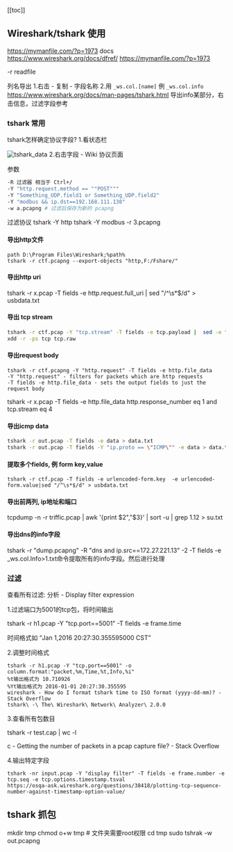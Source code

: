 [[toc]]

## Wireshark/tshark 使用
https://mymanfile.com/?p=1973
docs https://www.wireshark.org/docs/dfref/
https://mymanfile.com/?p=1973

-r readfile

列名导出
1.右击 - 复制 - 字段名称
2.用 `_ws.col.[name]` 例 `_ws.col.info` https://www.wireshark.org/docs/man-pages/tshark.html
导出info某部分，右击信息，过滤字段参考
### tshark 常用
tshark怎样确定协议字段?
1.看状态栏

![tshark_data](imgs/tshark_data.jpg)
2.右击字段 - Wiki 协议页面

参数
```sh
-R 过滤器 相当于 Ctrl+/
-Y "http.request.method == ""POST"""
-Y "Something_UDP.field1 or Something_UDP.field2"
-Y "modbus && ip.dst==192.168.111.138"
-w a.pcapng # 过滤后保存为新的 pcapng 
```
过滤协议
tshark -Y http
tshark -Y modbus -r 3.pcapng

#### 导出http文件
```
path D:\Program Files\Wireshark;%path%
tshark -r ctf.pcapng --export-objects "http,F:/Fshare/"

```
#### 导出http uri
tshark -r x.pcap -T fields -e http.request.full_uri | sed "/^\s*$/d" > usbdata.txt
#### 导出 tcp stream

```bash
tshark -r ctf.pcap -Y "tcp.stream" -T fields -e tcp.payload |  sed -e "/^\s*$/d" -e "s/://g" > tcp
xdd -r -ps tcp tcp.raw
```

#### 导出request body
```
tshark -r ctf.pcapng -Y "http.request" -T fields -e http.file_data
-Y "http.request" - filters for packets which are http requests
-T fields -e http.file_data - sets the output fields to just the request body
```

tshark -r x.pcap -T fields -e http.file_data http.response_number eq 1 and tcp.stream eq 4

#### 导出icmp data 
```sh
tshark -r out.pcap -T fields -e data > data.txt
tshark -r out.pcap -T fields -Y "ip.proto == \"ICMP\"" -e data > data.txt
```
#### 提取多个fields, 例 form key,value

```
tshark -r ctf.pcap -T fields -e urlencoded-form.key  -e urlencoded-form.value|sed "/^\s*$/d" > usbdata.txt
```

#### 导出前两列, ip地址和端口
tcpdump -n -r triffic.pcap  | awk '{print $2","$3}' | sort -u | grep 1.12 > su.txt

#### 导出dns的info字段

tshark -r "dump.pcapng" -R "dns and ip.src==172.27.221.13" -2 -T fields -e _ws.col.Info>1.txt命令提取所有的info字段。然后进行处理

### 过滤
查看所有过滤: 分析 - Display filter expression

1.过滤端口为5001的tcp包，将时间输出

tshark -r h1.pcap -Y "tcp.port==5001" -T fields -e frame.time

时间格式如   “Jan 1,2016 20:27:30.355595000 CST”

2.调整时间格式

```
tshark -r h1.pcap -Y "tcp.port==5001" -o column.format:"packet,%m,Time,%t,Info,%i"
%t输出格式为 10.710926
%Yt输出格式为 2016-01-01 20:27:30.355595
wireshark - How do I format tshark time to ISO format (yyyy-dd-mm)? - Stack Overflow
tshark\ -\ The\ Wireshark\ Network\ Analyzer\ 2.0.0
```
3.查看所有包数目

tshark -r test.cap | wc -l

c - Getting the number of packets in a pcap capture file? - Stack Overflow

4.输出特定字段

```
tshark -nr input.pcap -Y "display filter" -T fields -e frame.number -e tcp.seq -e tcp.options.timestamp.tsval
https://osqa-ask.wireshark.org/questions/38418/plotting-tcp-sequence-number-against-timestamp-option-value/
```

## tshark 抓包

mkdir tmp
chmod o+w tmp # 文件夹需要root权限
cd tmp
sudo tshrak -w out.pcapng